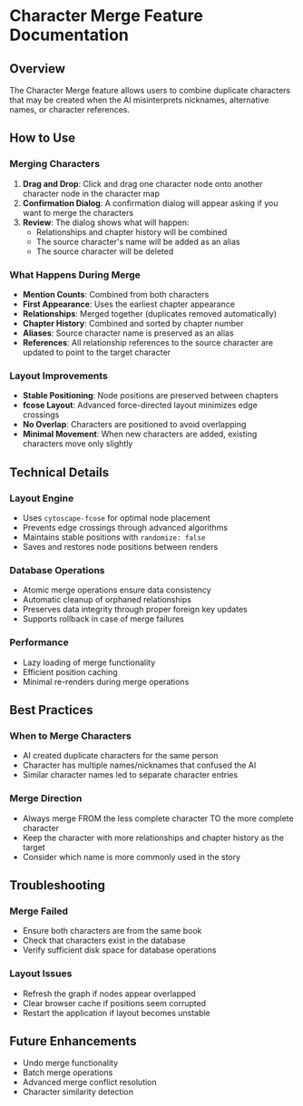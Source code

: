 # Character Merge Feature Documentation

## Overview
The Character Merge feature allows users to combine duplicate characters that may be created when the AI misinterprets nicknames, alternative names, or character references.

## How to Use

### Merging Characters
1. **Drag and Drop**: Click and drag one character node onto another character node in the character map
2. **Confirmation Dialog**: A confirmation dialog will appear asking if you want to merge the characters
3. **Review**: The dialog shows what will happen:
   - Relationships and chapter history will be combined
   - The source character's name will be added as an alias
   - The source character will be deleted

### What Happens During Merge
- **Mention Counts**: Combined from both characters
- **First Appearance**: Uses the earliest chapter appearance
- **Relationships**: Merged together (duplicates removed automatically)
- **Chapter History**: Combined and sorted by chapter number
- **Aliases**: Source character name is preserved as an alias
- **References**: All relationship references to the source character are updated to point to the target character

### Layout Improvements
- **Stable Positioning**: Node positions are preserved between chapters
- **fcose Layout**: Advanced force-directed layout minimizes edge crossings
- **No Overlap**: Characters are positioned to avoid overlapping
- **Minimal Movement**: When new characters are added, existing characters move only slightly

## Technical Details

### Layout Engine
- Uses `cytoscape-fcose` for optimal node placement
- Prevents edge crossings through advanced algorithms
- Maintains stable positions with `randomize: false`
- Saves and restores node positions between renders

### Database Operations
- Atomic merge operations ensure data consistency
- Automatic cleanup of orphaned relationships
- Preserves data integrity through proper foreign key updates
- Supports rollback in case of merge failures

### Performance
- Lazy loading of merge functionality
- Efficient position caching
- Minimal re-renders during merge operations

## Best Practices

### When to Merge Characters
- AI created duplicate characters for the same person
- Character has multiple names/nicknames that confused the AI
- Similar character names led to separate character entries

### Merge Direction
- Always merge FROM the less complete character TO the more complete character
- Keep the character with more relationships and chapter history as the target
- Consider which name is more commonly used in the story

## Troubleshooting

### Merge Failed
- Ensure both characters are from the same book
- Check that characters exist in the database
- Verify sufficient disk space for database operations

### Layout Issues  
- Refresh the graph if nodes appear overlapped
- Clear browser cache if positions seem corrupted
- Restart the application if layout becomes unstable

## Future Enhancements
- Undo merge functionality
- Batch merge operations
- Advanced merge conflict resolution
- Character similarity detection